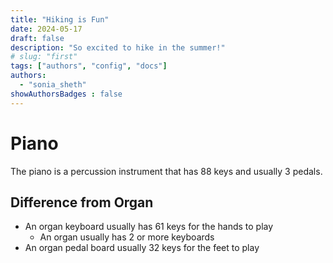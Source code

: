 ```yaml
---
title: "Hiking is Fun"
date: 2024-05-17
draft: false
description: "So excited to hike in the summer!"
# slug: "first"
tags: ["authors", "config", "docs"]
authors:
  - "sonia_sheth"
showAuthorsBadges : false
---
```


# Piano

The piano is a percussion instrument that has 88 keys and usually 3 pedals.  

## Difference from Organ

- An organ keyboard usually has 61 keys for the hands to play
  - An organ usually has 2 or more keyboards
- An organ pedal board usually 32 keys for the feet to play